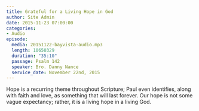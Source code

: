 ```yaml
---
title: Grateful for a Living Hope in God
author: Site Admin
date: 2015-11-23 07:00:00
categories:
- Audio
episode:
  media: 20151122-bayvista-audio.mp3
  length: 10650329
  duration: "35:10"
  passage: Psalm 142
  speaker: Bro. Danny Nance
  service_date: November 22nd, 2015
---
```

Hope is a recurring theme throughout Scripture; Paul even identifies, along with faith and love, as something that will last forever. Our hope is not some vague expectancy; rather, it is a living hope in a living God.